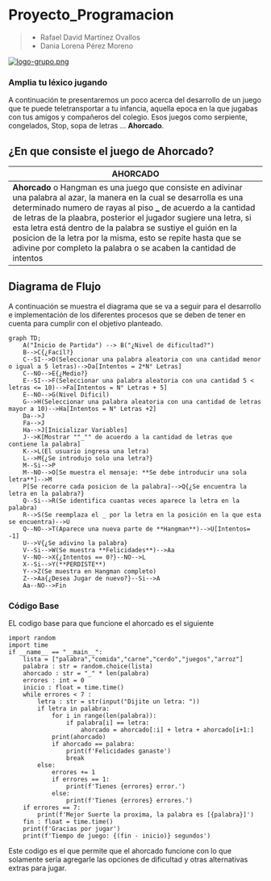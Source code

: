 # Proyecto_Programacion
> - Rafael David Martínez Ovallos
> - Dania Lorena Pérez Moreno

[![logo-grupo.png](https://i.postimg.cc/T1KTDnfG/logo-grupo.png)](https://postimg.cc/vxdRRg4S)
### Amplia tu léxico jugando
A continuación te presentaremos un poco acerca del desarrollo de un juego que te puede teletransportar a tu infancia, aquella epoca en la que jugabas con tus amigos y compañeros del colegio. Esos juegos como serpiente, congelados, Stop, sopa de letras ... **Ahorcado**.
## ¿En que consiste el juego de Ahorcado?
| AHORCADO|
| ----------- |
| **Ahorcado** o Hangman es una juego que consiste en adivinar una palabra al azar, la manera en la cual se desarrolla es una determinado numero de rayas al piso **_** de acuerdo a la cantidad de letras de la plaabra, posterior el jugador sugiere una letra, si esta letra está dentro de la palabra se sustiye el guión en la posicion de la letra por la misma, esto se repite hasta que se adivine por completo la palabra o se acaben la cantidad de intentos |



## Diagrama de Flujo
A continuación se muestra el diagrama que se va a seguir para el desarrollo e implementación de los diferentes procesos que se deben de tener en cuenta para cumplir con el objetivo planteado.
```mermaid
graph TD;
    A("Inicio de Partida") --> B("¿Nivel de dificultad?")
    B-->C{¿Facíl?}
    C--SI-->D(Seleccionar una palabra aleatoria con una cantidad menor o igual a 5 letras)-->Da[Intentos = 2*N° Letras]
    C--NO-->E{¿Medio?}
    E--SI-->F(Seleccionar una palabra aleatoria con una cantidad 5 < letras <= 10)-->Fa[Intentos = N° Letras + 5]
    E--NO-->G(Nivel Dificil)
    G-->H(Seleccionar una palabra aleatoria con una cantidad de letras mayor a 10)-->Ha[Intentos = N° Letras +2]
    Da-->J
    Fa-->J
    Ha-->J[Inicializar Variables]
    J-->K[Mostrar ""_"" de acuerdo a la cantidad de letras que contiene la palabra]
    K-->L(El usuario ingresa una letra)
    L-->M{¿Se introdujo solo una letra?}
    M--Si-->P
    M--NO-->O[Se muestra el mensaje: **Se debe introducir una sola letra**]-->M
    P[Se recorre cada posicion de la palabra]-->Q{¿Se encuentra la letra en la palabra?}
    Q--Si-->R(Se identifica cuantas veces aparece la letra en la palabra)
    R-->S(Se reemplaza el _ por la letra en la posición en la que esta se encuentra)-->U
    Q--NO-->T(Aparece una nueva parte de **Hangman**)-->U[Intentos= -1]
    U-->V{¿Se adivino la palabra}
    V--Si-->W(Se muestra **Felicidades**)-->Aa
    V--NO-->X{¿Intentos == 0?}--NO-->L
    X--Si-->Y(**PERDISTE**)
    Y-->Z(Se muestra en Hangman completo)
    Z-->Aa{¿Desea Jugar de nuevo?}--Si-->A
    Aa--NO-->Fin

```
### Código Base

EL codigo base para que funcione el ahorcado es el siguiente
```
import random
import time
if __name__ == "__main__":
    lista = ["palabra","comida","carne","cerdo","juegos","arroz"]
    palabra : str = random.choice(lista)
    ahorcado : str = "_" * len(palabra)
    errores : int = 0
    inicio : float = time.time()
    while errores < 7 :
        letra : str = str(input("Dijite un letra: "))
        if letra in palabra:
            for i in range(len(palabra)):
                if palabra[i] == letra:
                    ahorcado = ahorcado[:i] + letra + ahorcado[i+1:]
            print(ahorcado)
            if ahorcado == palabra:
                print(f'Felicidades ganaste')
                break
        else:
            errores += 1
            if errores == 1:
                print(f'Tienes {errores} error.')
            else:
                print(f'Tienes {errores} errores.')
    if errores == 7:  
        print(f'Mejor Suerte la proxima, la palabra es [{palabra}]')
    fin : float = time.time()
    print(f'Gracias por jugar')
    print(f'Tiempo de juego: {(fin - inicio)} segundos')

```
Este codigo es el que permite que el ahorcado funcione con lo que solamente sería agregarle las opciones de dificultad y otras alternativas extras para jugar.
